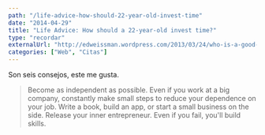 ```yaml
---
path: "/life-advice-how-should-22-year-old-invest-time"
date: "2014-04-29"
title: "Life Advice: How should a 22-year-old invest time?"
type: "recordar"
externalUrl: "http://edweissman.wordpress.com/2013/03/24/who-is-a-good-programmer/"
categories: ["Web", "Citas"]
---
```


Son seis consejos, este me gusta.

> Become as independent as possible. Even if you work at a big company, constantly make small steps to reduce your dependence on your job. Write a book, build an app, or start a small business on the side. Release your inner entrepreneur. Even if you fail, you'll build skills.

